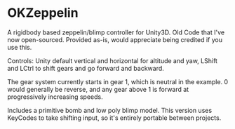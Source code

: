 # OKZeppelin
A rigidbody based zeppelin/blimp controller for Unity3D. Old Code that I've now open-sourced. Provided as-is, would appreciate being credited if you use this.

Controls: Unity default vertical and horizontal for altitude and yaw, LShift and LCtrl to shift gears and go forward and backward.

The gear system currently starts in gear 1, which is neutral in the example. 0 would generally be reverse, and any gear above 1 is forward at progressively increasing speeds.

Includes a primitive bomb and low poly blimp model. This version uses KeyCodes to take shifting input, so it's entirely portable between projects.
